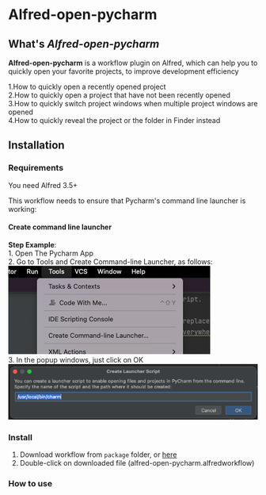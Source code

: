 # Alfred-open-pycharm

## What's *Alfred-open-pycharm*

**Alfred-open-pycharm** is a workflow plugin on Alfred, 
which can help you to quickly open your favorite projects, 
to improve development efficiency

1.How to quickly open a recently opened project    
2.How to quickly open a project that have not been recently opened    
3.How to quickly switch project windows when multiple project windows are opened   
4.How to quickly reveal the project or the folder in Finder instead

## Installation

### Requirements
You need Alfred 3.5+  

This workflow needs to ensure that Pycharm's command line launcher is working:    
#### Create command line launcher
**Step Example**:  
    1. Open The Pycharm App  
    2. Go to Tools and Create Command-line Launcher, as follows:    
    ![pycharm-alfred-workflow-create-cli](./doc/images/create_command_line_launcher.png)    
    3. In the popup windows, just click on OK  
    ![pycharm-alfred-workflow-create-cli](./doc/images/create_command_line_launcher_popup_windows.png) 
    
### Install
1. Download workflow from `package` folder, or [here](./package/alfred-open-pycharm.alfredworkflow?raw=true)
2. Double-click on downloaded file (alfred-open-pycharm.alfredworkflow)

### How to use

